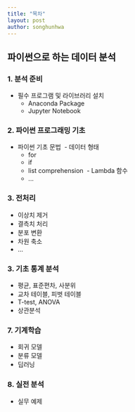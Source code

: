 ```yaml
---
title: "목차"
layout: post
author: songhunhwa
---
```


## 파이썬으로 하는 데이터 분석

### 1. 분석 준비
- 필수 프로그램 및 라이브러리 설치
  - Anaconda Package
  - Jupyter Notebook
 
### 2. 파이썬 프로그래밍 기초
- 파이썬 기초 문법
  - 데이터 형태
  - for
  - if
  - list comprehension
  - Lambda 함수
  - ...

### 3. 전처리
 - 이상치 제거
 - 결측치 처리
 - 분포 변환
 - 차원 축소
 - ...

### 3. 기초 통계 분석
 - 평균, 표준편차, 사분위 
 - 교차 테이블, 피벗 테이블
 - T-test, ANOVA 
 - 상관분석

### 7. 기계학습
 - 회귀 모델
 - 분류 모델
 - 딥러닝

### 8. 실전 분석
 - 실무 예제
